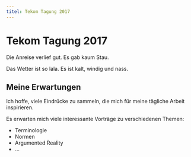 ```yaml
---
titel: Tekom Tagung 2017
---
```


# Tekom Tagung 2017

Die Anreise verlief gut. Es gab kaum Stau.

Das Wetter ist so lala. Es ist kalt, windig und nass.

## Meine Erwartungen

Ich hoffe, viele Eindrücke zu sammeln, die mich für meine tägliche Arbeit inspirieren. 

Es erwarten mich viele interessante Vorträge zu verschiedenen Themen:

* Terminologie
* Normen
* Argumented Reality
* ...
